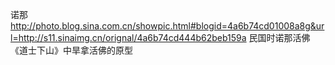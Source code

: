 诺那
http://photo.blog.sina.com.cn/showpic.html#blogid=4a6b74cd01008a8g&url=http://s11.sinaimg.cn/orignal/4a6b74cd444b62beb159a
民国时诺那活佛
《道士下山》中旱拿活佛的原型
 
